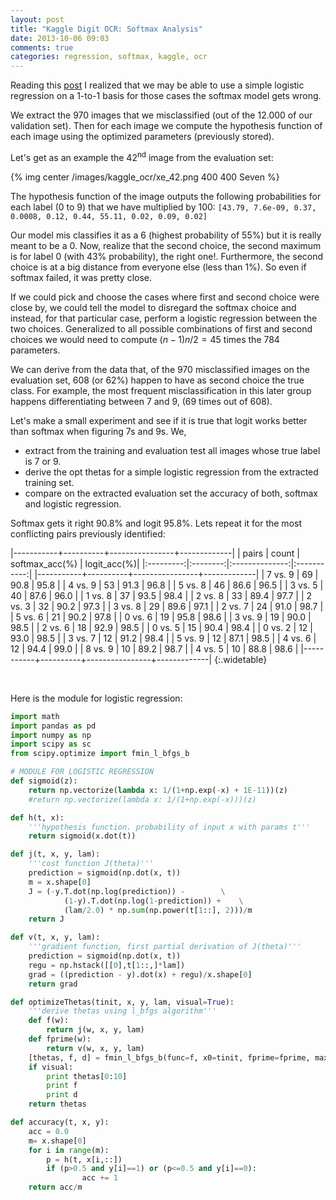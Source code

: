 ```yaml
---
layout: post
title: "Kaggle Digit OCR: Softmax Analysis"
date: 2013-10-06 09:03
comments: true
categories: regression, softmax, kaggle, ocr
---
```


Reading this [post](http://peekaboo-vision.blogspot.com/2012/12/another-look-at-mnist.html) I realized that we may be able to use a simple logistic regression on a 1-to-1 basis for those cases the softmax model gets wrong. 

We extract the 970 images that we misclassified (out of the 12.000 of our validation set). Then for each image we compute the hypothesis function of each image using the optimized parameters (previously stored). 

Let's get as an example the 42<sup>nd</sup> image from the evaluation set:

{% img center /images/kaggle_ocr/xe_42.png 400 400 Seven %}

The hypothesis function of the image outputs the following probabilities for each label (0 to 9) that we have multiplied by 100: ```[43.79, 7.6e-09, 0.37, 0.0008, 0.12, 0.44, 55.11, 0.02, 0.09, 0.02]```

Our model mis classifies it as a 6 (highest probability of 55%) but it is really meant to be a 0. Now, realize that the second choice, the second maximum is for label 0 (with 43% probability), the right one!. Furthermore, the second choice is at a big distance from everyone else (less than 1%). So even if softmax failed, it was pretty close.

If we could pick and choose the cases where first and second choice were close by, we could tell the model to disregard the softmax choice and instead, for that particular case, perform a logistic regression between the two choices. Generalized to all possible combinations of first and second choices we would need to compute $(n-1)n/2 = 45$ times the 784 parameters.

We can derive from the data that, of the 970 misclassified images on the evaluation set, 608 (or 62%) happen to have as second choice the true class. For example, the most frequent misclassification in this later group happens differentiating between 7 and 9, (69 times out of 608).

Let's make a small experiment and see if it is true that logit works better than softmax when figuring 7s and 9s. We,

- extract from the training and evaluation test all images whose true label is 7 or 9. 
- derive the opt thetas for a simple logistic regression from the extracted training set.
- compare on the extracted evaluation set the accuracy of both, softmax and logistic regression.

Softmax gets it right 90.8% and logit 95.8%. Lets repeat it for the most conflicting pairs previously identified:

|-----------+----------+----------------+-------------|
| pairs     | count    | softmax_acc(%) | logit_acc(%)|
|:---------:|:--------:|:--------------:|:-----------:|
|-----------+----------+----------------+-------------|
|  7 vs. 9  | 69       | 90.8           | 95.8        |
|  4 vs. 9  | 53       | 91.3           | 96.8        |
|  5 vs. 8  | 46       | 86.6           | 96.5        |
|  3 vs. 5  | 40       | 87.6           | 96.0        |
|  1 vs. 8  | 37       | 93.5           | 98.4        |
|  2 vs. 8  | 33       | 89.4           | 97.7        |
|  2 vs. 3  | 32       | 90.2           | 97.3        |
|  3 vs. 8  | 29       | 89.6           | 97.1        |
|  2 vs. 7  | 24       | 91.0           | 98.7        |
|  5 vs. 6  | 21       | 90.2           | 97.8        |
|  0 vs. 6  | 19       | 95.8           | 98.6        |
|  3 vs. 9  | 19       | 90.0           | 98.5        |
|  2 vs. 6  | 18       | 92.9           | 98.5        |
|  0 vs. 5  | 15       | 90.4           | 98.4        |
|  0 vs. 2  | 12       | 93.0           | 98.5        |
|  3 vs. 7  | 12       | 91.2           | 98.4        |
|  5 vs. 9  | 12       | 87.1           | 98.5        |
|  4 vs. 6  | 12       | 94.4           | 99.0        |
|  8 vs. 9  | 10       | 89.2           | 98.7        |
|  4 vs. 5  | 10       | 88.8           | 98.6        |
|-----------+----------+----------------+-------------|
{:.widetable}


<br/>

Here is the module for logistic regression:

```python logit module
import math
import pandas as pd
import numpy as np
import scipy as sc
from scipy.optimize import fmin_l_bfgs_b

# MODULE FOR LOGISTIC REGRESSION
def sigmoid(z):
    return np.vectorize(lambda x: 1/(1+np.exp(-x) + 1E-11))(z)
    #return np.vectorize(lambda x: 1/(1+np.exp(-x)))(z)

def h(t, x):
    '''hypothesis function. probability of input x with params t'''
    return sigmoid(x.dot(t))

def j(t, x, y, lam):
    '''cost function J(theta)'''
    prediction = sigmoid(np.dot(x, t))
    m = x.shape[0]
    J = (-y.T.dot(np.log(prediction)) -        \
            (1-y).T.dot(np.log(1-prediction)) +    \
            (lam/2.0) * np.sum(np.power(t[1::], 2)))/m
    return J

def v(t, x, y, lam):
    '''gradient function, first partial derivation of J(theta)'''
    prediction = sigmoid(np.dot(x, t))
    regu = np.hstack([[0],t[1::,]*lam])
    grad = ((prediction - y).dot(x) + regu)/x.shape[0]
    return grad

def optimizeThetas(tinit, x, y, lam, visual=True):
    '''derive thetas using l_bfgs algorithm'''
    def f(w):
        return j(w, x, y, lam)
    def fprime(w):
        return v(w, x, y, lam)
    [thetas, f, d] = fmin_l_bfgs_b(func=f, x0=tinit, fprime=fprime, maxiter=400)
    if visual:
        print thetas[0:10]
        print f
        print d
    return thetas

def accuracy(t, x, y):
    acc = 0.0
    m= x.shape[0]
    for i in range(m):
        p = h(t, x[i,::])
        if (p>0.5 and y[i]==1) or (p<=0.5 and y[i]==0):
                acc += 1
    return acc/m
```